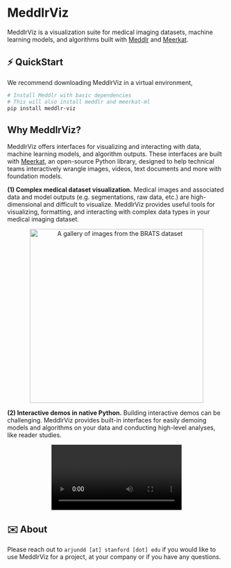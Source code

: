 # MeddlrViz
MeddlrViz is a visualization suite for medical imaging datasets, machine learning models, and algorithms built with [Meddlr](https://github.com/ad12/meddlr) and [Meerkat](https://github.com/HazyResearch/meerkat).


## ⚡ QuickStart
We recommend downloading MeddlrViz in a virtual environment, 
```bash
# Install Meddlr with basic dependencies
# This will also install meddlr and meerkat-ml
pip install meddlr-viz
```

## Why MeddlrViz?
MeddlrViz offers interfaces for visualizing and interacting with data, machine learning models, and algorithm outputs. These interfaces are built with [Meerkat](https://github.com/HazyResearch/meerkat), an open-source Python library, designed to help technical teams interactively wrangle images, videos, text documents and more with foundation models.

**(1) Complex medical dataset visualization.** Medical images and associated data and model outputs (e.g. segmentations, raw data, etc.) are high-dimensional and difficult to visualize. MeddlrViz provides useful tools for visualizing, formatting, and interacting with complex data types in your medical imaging dataset.

<div align="center">

<image src="static/brats.gif" height=400 alt="A gallery of images from the BRATS dataset" />
</div>

**(2) Interactive demos in native Python.** Building interactive demos can be challenging. MeddlrViz provides built-in interfaces for easily demoing models and algorithms on your data and conducting high-level analyses, like reader studies.

<div align="center">

<video controls autoplay loop> 
<source src="static/vortex.mp4" type="video/mp4">
</video>
</div>


## ✉️ About
Please reach out to `arjundd [at] stanford [dot] edu` if you would like to use MeddlrViz for a project, at your company or if you have any questions.